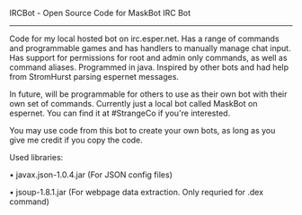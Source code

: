 IRCBot - Open Source Code for MaskBot IRC Bot
********************************************

Code for my local hosted bot on irc.esper.net.
Has a range of commands and programmable games and has handlers to manually manage chat input. Has support for permissions for root and admin only commands, as well as command aliases. Programmed in java. Inspired by other bots and had help from StromHurst parsing espernet messages.

In future, will be programmable for others to use as their own bot with their own set of commands. Currently just a local bot called MaskBot on espernet. You can find it at #StrangeCo if you're interested.

You may use code from this bot to create your own bots, as long as you give me credit if you copy the code.

Used libraries:

• javax.json-1.0.4.jar (For JSON config files)

• jsoup-1.8.1.jar (For webpage data extraction. Only requried for .dex command)
